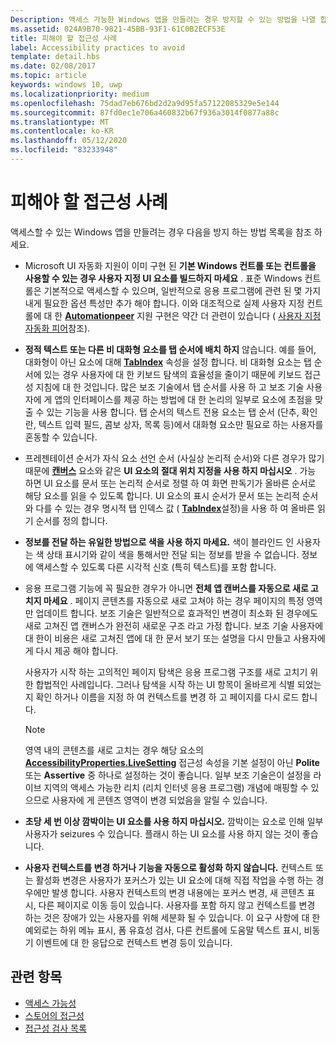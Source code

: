 ```yaml
---
Description: 액세스 가능한 Windows 앱을 만들려는 경우 방지할 수 있는 방법을 나열 합니다.
ms.assetid: 024A9B70-9821-45BB-93F1-61C0B2ECF53E
title: 피해야 할 접근성 사례
label: Accessibility practices to avoid
template: detail.hbs
ms.date: 02/08/2017
ms.topic: article
keywords: windows 10, uwp
ms.localizationpriority: medium
ms.openlocfilehash: 75dad7eb676bd2d2a9d95fa57122085329e5e144
ms.sourcegitcommit: 87fd0ec1e706a460832b67f936a3014f0877a88c
ms.translationtype: MT
ms.contentlocale: ko-KR
ms.lasthandoff: 05/12/2020
ms.locfileid: "83233948"
---
```

# <a name="accessibility-practices-to-avoid"></a>피해야 할 접근성 사례

액세스할 수 있는 Windows 앱을 만들려는 경우 다음을 방지 하는 방법 목록을 참조 하세요. 

* Microsoft UI 자동화 지원이 이미 구현 된 **기본 Windows 컨트롤 또는 컨트롤을 사용할 수 있는 경우 사용자 지정 UI 요소를 빌드하지 마세요** . 표준 Windows 컨트롤은 기본적으로 액세스할 수 있으며, 일반적으로 응용 프로그램에 관련 된 몇 가지 내게 필요한 옵션 특성만 추가 해야 합니다. 이와 대조적으로 실제 사용자 지정 컨트롤에 대 한 [**Automationpeer**](https://docs.microsoft.com/uwp/api/Windows.UI.Xaml.Automation.Peers.AutomationPeer) 지원 구현은 약간 더 관련이 있습니다 ( [사용자 지정 자동화 피어](custom-automation-peers.md)참조).
* **정적 텍스트 또는 다른 비 대화형 요소를 탭 순서에 배치 하지** 않습니다. 예를 들어, 대화형이 아닌 요소에 대해 [**TabIndex**](https://docs.microsoft.com/uwp/api/windows.ui.xaml.controls.control.tabindex) 속성을 설정 합니다. 비 대화형 요소는 탭 순서에 있는 경우 사용자에 대 한 키보드 탐색의 효율성을 줄이기 때문에 키보드 접근성 지침에 대 한 것입니다. 많은 보조 기술에서 탭 순서를 사용 하 고 보조 기술 사용자에 게 앱의 인터페이스를 제공 하는 방법에 대 한 논리의 일부로 요소에 초점을 맞출 수 있는 기능을 사용 합니다. 탭 순서의 텍스트 전용 요소는 탭 순서 (단추, 확인란, 텍스트 입력 필드, 콤보 상자, 목록 등)에서 대화형 요소만 필요로 하는 사용자를 혼동할 수 있습니다.
* 프레젠테이션 순서가 자식 요소 선언 순서 (사실상 논리적 순서)와 다른 경우가 많기 때문에 [**캔버스**](https://docs.microsoft.com/uwp/api/Windows.UI.Xaml.Controls.Canvas) 요소와 같은 **UI 요소의 절대 위치 지정을 사용 하지 마십시오** . 가능 하면 UI 요소를 문서 또는 논리적 순서로 정렬 하 여 화면 판독기가 올바른 순서로 해당 요소를 읽을 수 있도록 합니다. UI 요소의 표시 순서가 문서 또는 논리적 순서와 다를 수 있는 경우 명시적 탭 인덱스 값 ( [**TabIndex**](https://docs.microsoft.com/uwp/api/windows.ui.xaml.controls.control.tabindex)설정)을 사용 하 여 올바른 읽기 순서를 정의 합니다.
* **정보를 전달 하는 유일한 방법으로 색을 사용 하지 마세요.** 색이 블라인드 인 사용자는 색 상태 표시기와 같이 색을 통해서만 전달 되는 정보를 받을 수 없습니다. 정보에 액세스할 수 있도록 다른 시각적 신호 (특히 텍스트)를 포함 합니다.
* 응용 프로그램 기능에 꼭 필요한 경우가 아니면 **전체 앱 캔버스를 자동으로 새로 고치지 마세요** . 페이지 콘텐츠를 자동으로 새로 고쳐야 하는 경우 페이지의 특정 영역만 업데이트 합니다. 보조 기술은 일반적으로 효과적인 변경이 최소화 된 경우에도 새로 고쳐진 앱 캔버스가 완전히 새로운 구조 라고 가정 합니다. 보조 기술 사용자에 대 한이 비용은 새로 고쳐진 앱에 대 한 문서 보기 또는 설명을 다시 만들고 사용자에 게 다시 제공 해야 합니다.
  
  사용자가 시작 하는 고의적인 페이지 탐색은 응용 프로그램 구조를 새로 고치기 위한 합법적인 사례입니다. 그러나 탐색을 시작 하는 UI 항목이 올바르게 식별 되었는지 확인 하거나 이름을 지정 하 여 컨텍스트를 변경 하 고 페이지를 다시 로드 합니다.

  > [!NOTE]
  > 영역 내의 콘텐츠를 새로 고치는 경우 해당 요소의 [**AccessibilityProperties.LiveSetting**](https://docs.microsoft.com/uwp/api/windows.ui.xaml.automation.automationproperties.livesettingproperty) 접근성 속성을 기본 설정이 아닌 **Polite** 또는 **Assertive** 중 하나로 설정하는 것이 좋습니다. 일부 보조 기술은이 설정을 라이브 지역의 액세스 가능한 리치 (리치 인터넷 응용 프로그램) 개념에 매핑할 수 있으므로 사용자에 게 콘텐츠 영역이 변경 되었음을 알릴 수 있습니다.

* **초당 세 번 이상 깜박이는 UI 요소를 사용 하지 마십시오.** 깜박이는 요소로 인해 일부 사용자가 seizures 수 있습니다. 플래시 하는 UI 요소를 사용 하지 않는 것이 좋습니다.
* **사용자 컨텍스트를 변경 하거나 기능을 자동으로 활성화 하지 않습니다.** 컨텍스트 또는 활성화 변경은 사용자가 포커스가 있는 UI 요소에 대해 직접 작업을 수행 하는 경우에만 발생 합니다. 사용자 컨텍스트의 변경 내용에는 포커스 변경, 새 콘텐츠 표시, 다른 페이지로 이동 등이 있습니다. 사용자를 포함 하지 않고 컨텍스트를 변경 하는 것은 장애가 있는 사용자를 위해 세분화 될 수 있습니다. 이 요구 사항에 대 한 예외로는 하위 메뉴 표시, 폼 유효성 검사, 다른 컨트롤에 도움말 텍스트 표시, 비동기 이벤트에 대 한 응답으로 컨텍스트 변경 등이 있습니다.

<span id="related_topics"/>

## <a name="related-topics"></a>관련 항목  
* [액세스 가능성](accessibility.md)
* [스토어의 접근성](accessibility-in-the-store.md)
* [접근성 검사 목록](accessibility-checklist.md)
